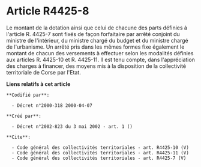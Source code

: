 # Article R4425-8

Le montant de la dotation ainsi que celui de chacune des parts définies à l'article R. 4425-7 sont fixés de façon forfaitaire
par arrêté conjoint du ministre de l'intérieur, du ministre chargé du budget et du ministre chargé de l'urbanisme. Un arrêté
pris dans les mêmes formes fixe également le montant de chacun des versements à effectuer selon les modalités définies aux
articles R. 4425-10 et R. 4425-11. Il est tenu compte, dans l'appréciation des charges à financer, des moyens mis à la
disposition de la collectivité territoriale de Corse par l'Etat.

**Liens relatifs à cet article**

	**Codifié par**:

	  - Décret n°2000-318 2000-04-07

	**Créé par**:

	  - Décret n°2002-823 du 3 mai 2002 - art. 1 ()

	**Cite**:

	  - Code général des collectivités territoriales - art. R4425-10 (V)
	  - Code général des collectivités territoriales - art. R4425-11 (V)
	  - Code général des collectivités territoriales - art. R4425-7 (V)
